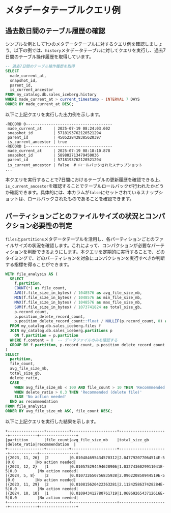 # メタデータテーブルクエリ例

## 過去数日間のテーブル履歴の確認

シンプルな例として1つのメタデータテーブルに対するクエリ例を確認しましょう。以下の例では、`history`メタデータテーブルに対してクエリを実行し、過去7日間のテーブル操作履歴を取得しています。

```sql
-- 過去7日間のテーブル操作履歴を取得
SELECT 
  made_current_at,
  snapshot_id,
  parent_id,
  is_current_ancestor
FROM my_catalog.db.sales_iceberg.history
WHERE made_current_at > current_timestamp - INTERVAL 7 DAYS
ORDER BY made_current_at DESC;
```

以下に上記クエリを実行した出力例を示します。

```
-RECORD 0--------------------------------------
 made_current_at     | 2025-07-19 08:24:03.602
 snapshot_id         | 5718193762120521294
 parent_id           | 4505228428385620397
 is_current_ancestor | true
-RECORD 1--------------------------------------
 made_current_at     | 2025-07-19 08:18:10.878
 snapshot_id         | 589802713479450036
 parent_id           | 5718193762120521294
 is_current_ancestor | false  # ロールバックされたスナップショット
...
```

本クエリを実行することで7日間におけるテーブルの更新履歴を確認できる上、`is_current_ancestor`を確認することでテーブルロールバックが行われたかどうか確認できます。具体的には、本カラムが`false`にセットされているスナップショットは、ロールバックされたものであることを確認できます。

## パーティションごとのファイルサイズの状況とコンパクション必要性の判定

`files`と`partitions`メタデータテーブルを活用し、各パーティションごとのファイルサイズの状況を確認します。これによって、コンパクションが必要なパーティションを判断できるようにします。本クエリを定期的に実行することで、どのタイミングで、どのパーティションを対象にコンパクションを実行すべきか判断する指標を得ることができます。

```sql
WITH file_analysis AS (
  SELECT 
    f.partition,
    COUNT(*) as file_count,
    AVG(f.file_size_in_bytes) / 1048576 as avg_file_size_mb,
    MIN(f.file_size_in_bytes) / 1048576 as min_file_size_mb,
    MAX(f.file_size_in_bytes) / 1048576 as max_file_size_mb,
    SUM(f.file_size_in_bytes) / 1073741824 as total_size_gb,
    p.record_count,
    p.position_delete_record_count,
    p.position_delete_record_count::float / NULLIF(p.record_count, 0) as delete_ratio
  FROM my_catalog.db.sales_iceberg.files f
  JOIN my_catalog.db.sales_iceberg.partitions p
    ON f.partition = p.partition
  WHERE f.content = 0  -- データファイルのみを確認する
  GROUP BY f.partition, p.record_count, p.position_delete_record_count
)
SELECT 
  partition,
  file_count,
  avg_file_size_mb,
  total_size_gb,
  delete_ratio,
  CASE 
    WHEN avg_file_size_mb < 100 AND file_count > 10 THEN 'Recommmended (data file)'
    WHEN delete_ratio > 0.3 THEN 'Recommended (delete file)'
    ELSE 'No action needed'
  END as recommendation
FROM file_analysis
ORDER BY avg_file_size_mb ASC, file_count DESC;
```

以下に上記クエリを実行した結果を示します。

```
+----------------+----------+--------------------+---------------------+------------+----------------+
|partition       |file_count|avg_file_size_mb    |total_size_gb        |delete_ratio|recommendation  |
+----------------+----------+--------------------+---------------------+------------+----------------+
|{2023, 11, 26}  |2         |0.010484695434570312|2.047792077064514E-5 |0.0         |No action needed|
|{2023, 12, 2}   |1         |0.010575294494628906|1.0327436029911041E-5|0.0         |No action needed|
|{2024, 5, 8}    |2         |0.010732650756835938|2.096220850944519E-5 |0.0         |No action needed|
|{2023, 11, 29}  |2         |0.010815620422363281|2.1124258637428284E-5|0.0         |No action needed|
|{2024, 10, 10}  |1         |0.010943412780761719|1.0686926543712616E-5|0.0         |No action needed|
+----------------+----------+--------------------+---------------------+------------+----------------+
```